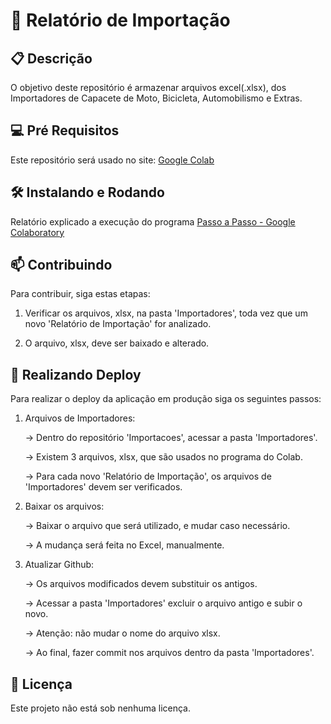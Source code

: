 # 🚀 Relatório de Importação


## 📋 Descrição

O objetivo deste repositório é armazenar arquivos excel(.xlsx), dos Importadores de Capacete de Moto, Bicicleta, Automobilismo e Extras.
 
## 💻 Pré Requisitos

Este repositório será usado no site: [Google Colab](https://colab.research.google.com/)

## 🛠️ Instalando e Rodando

Relatório explicado a execução do programa [Passo a Passo - Google Colaboratory](https://github.com/starplast/Importacoes/blob/main/Passo%20a%20Passo%20-%20Google%20Colaboratory.docx)

## 📫 Contribuindo

Para contribuir, siga estas etapas:

1. Verificar os arquivos, xlsx, na pasta 'Importadores', toda vez que um novo 'Relatório de Importação' for analizado.
   
2. O arquivo, xlsx, deve ser baixado e alterado.

## 🏁 Realizando Deploy

Para realizar o deploy da aplicação em produção siga os seguintes passos:

1. Arquivos de Importadores:
   
   -> Dentro do repositório 'Importacoes', acessar a pasta 'Importadores'.
   
   -> Existem 3 arquivos, xlsx, que são usados no programa do Colab.
   
   -> Para cada novo 'Relatório de Importação', os arquivos de 'Importadores' devem ser verificados.
   
3. Baixar os arquivos:
   
   -> Baixar o arquivo que será utilizado, e mudar caso necessário.
   
   -> A mudança será feita no Excel, manualmente.
   
5. Atualizar Github:

   -> Os arquivos modificados devem substituir os antigos.
   
   -> Acessar a pasta 'Importadores' excluir o arquivo antigo e subir o novo.
   
   -> Atenção: não mudar o nome do arquivo xlsx.
   
   -> Ao final, fazer commit nos arquivos dentro da pasta 'Importadores'.

## 📜 Licença 

Este projeto não está sob nenhuma licença.


